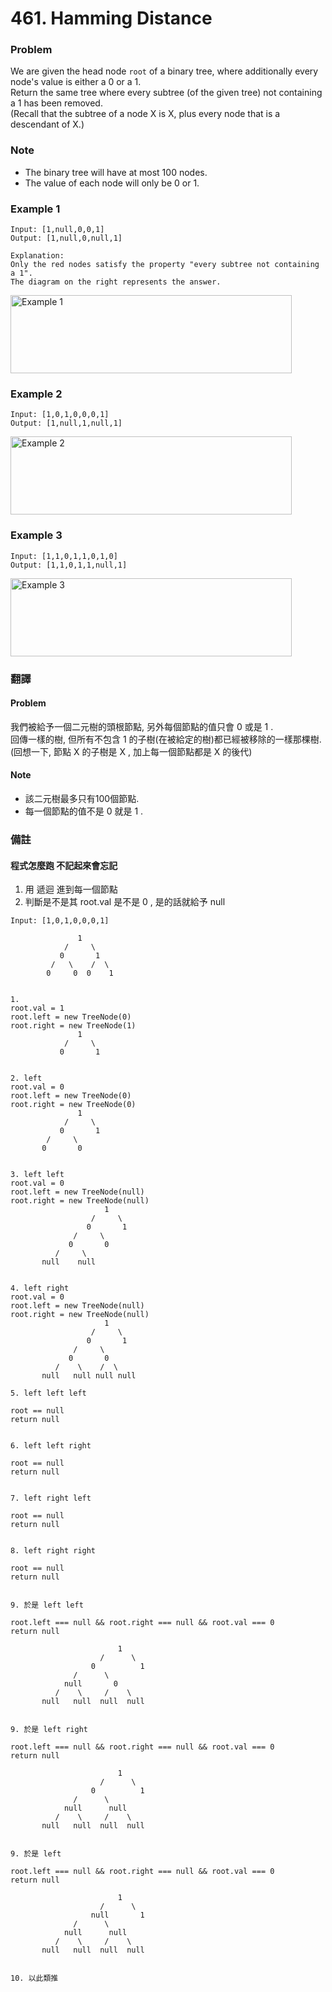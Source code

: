 # 461. Hamming Distance

### Problem 
We are given the head node `root` of a binary tree, where additionally every node's value is either a 0 or a 1.  
Return the same tree where every subtree (of the given tree) not containing a 1 has been removed.  
(Recall that the subtree of a node X is X, plus every node that is a descendant of X.)  

### Note  
 - The binary tree will have at most 100 nodes.
 - The value of each node will only be 0 or 1.

### Example 1
```
Input: [1,null,0,0,1]
Output: [1,null,0,null,1]
 
Explanation: 
Only the red nodes satisfy the property "every subtree not containing a 1".
The diagram on the right represents the answer.
```
<img src="https://s3-lc-upload.s3.amazonaws.com/uploads/2018/04/06/1028_2.png" alt="Example 1" width="450px" height="125px"/>

### Example 2
```
Input: [1,0,1,0,0,0,1]
Output: [1,null,1,null,1]
```
<img src="https://s3-lc-upload.s3.amazonaws.com/uploads/2018/04/06/1028_1.png" alt="Example 2" width="450px" height="125px"/>

### Example 3
```
Input: [1,1,0,1,1,0,1,0]
Output: [1,1,0,1,1,null,1]
```
<img src="https://s3-lc-upload.s3.amazonaws.com/uploads/2018/04/05/1028.png" alt="Example 3" width="450px" height="125px"/>
  
### 翻譯
#### Problem
我們被給予一個二元樹的頭根節點, 另外每個節點的值只會 0 或是 1 .  
回傳一樣的樹, 但所有不包含 1 的子樹(在被給定的樹)都已經被移除的一樣那棵樹.  
(回想一下, 節點 X 的子樹是 X , 加上每一個節點都是 X 的後代) 

#### Note 
 - 該二元樹最多只有100個節點.
 - 每一個節點的值不是 0 就是 1 . 

### 備註
#### 程式怎麼跑 不記起來會忘記
 1. 用 遞迴 進到每一個節點
 2. 判斷是不是其 root.val 是不是 0 , 是的話就給予 null

```
Input: [1,0,1,0,0,0,1]

               1 
            /     \
           0       1
         /   \    /  \
        0     0  0    1


1. 
root.val = 1
root.left = new TreeNode(0)
root.right = new TreeNode(1)
               1 
            /     \
           0       1


2. left
root.val = 0
root.left = new TreeNode(0)
root.right = new TreeNode(0)
               1 
            /     \
           0       1
        /     \
       0       0


3. left left 
root.val = 0
root.left = new TreeNode(null)
root.right = new TreeNode(null) 
                     1 
                  /     \
                 0       1
              /     \
             0       0
          /     \
       null    null


4. left right 
root.val = 0
root.left = new TreeNode(null)
root.right = new TreeNode(null) 
                     1 
                  /     \
                 0       1
              /     \
             0       0
          /    \    /  \
       null   null null null

5. left left left

root == null
return null


6. left left right

root == null
return null


7. left right left

root == null
return null


8. left right right

root == null
return null


9. 於是 left left

root.left === null && root.right === null && root.val === 0
return null

                        1 
                    /      \
                  0          1
              /      \
            null       0
          /    \     /    \
       null   null  null  null


9. 於是 left right

root.left === null && root.right === null && root.val === 0
return null

                        1 
                    /      \
                  0          1
              /      \
            null      null
          /    \     /    \
       null   null  null  null


9. 於是 left 

root.left === null && root.right === null && root.val === 0
return null

                        1 
                    /      \
                  null       1
              /      \
            null      null
          /    \     /    \
       null   null  null  null


10. 以此類推

```